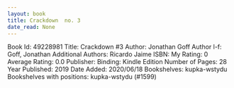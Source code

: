 ```yaml
---
layout: book
title: Crackdown  no. 3
date_read: None
---
```


Book Id: 49228981
Title: Crackdown #3
Author: Jonathan Goff
Author l-f: Goff, Jonathan
Additional Authors: Ricardo Jaime
ISBN: 
My Rating: 0
Average Rating: 0.0
Publisher: 
Binding: Kindle Edition
Number of Pages: 28
Year Published: 2019
Date Added: 2020/06/18
Bookshelves: kupka-wstydu
Bookshelves with positions: kupka-wstydu (#1599)

